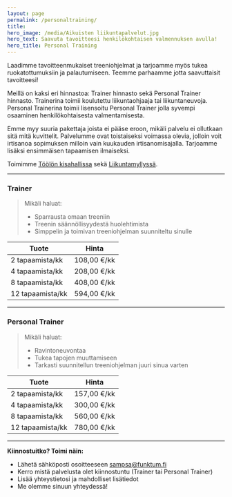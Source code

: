 ```yaml
---
layout: page
permalink: /personaltraining/
title: 
hero_image: /media/Aikuisten liikuntapalvelut.jpg
hero_text: Saavuta tavoitteesi henkilökohtaisen valmennuksen avulla!
hero_title: Personal Training
---
```


Laadimme tavoitteenmukaiset treeniohjelmat ja tarjoamme myös tukea ruokatottumuksiin ja palautumiseen. 
Teemme parhaamme jotta saavuttaisit tavoitteesi!

Meillä on kaksi eri hinnastoa: Trainer hinnasto sekä Personal Trainer hinnasto. Trainerina toimii koulutettu liikuntaohjaaja tai liikuntaneuvoja. Personal Trainerina toimii lisensoitu Personal Trainer jolla syvempi osaaminen henkilökohtaisesta valmentamisesta. 

Emme myy suuria pakettaja joista ei pääse eroon, mikäli palvelu ei ollutkaan sitä mitä kuvittelit. Palvelumme ovat 
toistaiseksi voimassa olevia, jolloin voit irtisanoa sopimuksen milloin vain kuukauden irtisanomisajalla. 
Tarjoamme lisäksi ensimmäisen tapaamisen ilmaiseksi. 

Toimimme [Töölön kisahallissa](https://goo.gl/maps/Z91HcxF5YKUkpJZq7) sekä [Liikuntamyllyssä](https://goo.gl/maps/LRiaWFMaah6RmTKG7).

---

### Trainer

> Mikäli haluat:
> - Sparrausta omaan treeniin
> - Treenin säännöllisyydestä huolehtimista
> - Simppelin ja toimivan treeniohjelman suunniteltu sinulle

| Tuote                     | Hinta               |
| ------------------------- | ------------------- |
| 2 tapaamista/kk           | 108,00 €/kk         |
| 4 tapaamista/kk           | 208,00 €/kk         |
| 8 tapaamista/kk           | 408,00 €/kk         |
| 12 tapaamista/kk          | 594,00 €/kk         |

---

### Personal Trainer

> Mikäli haluat:
> - Ravintoneuvontaa
> - Tukea tapojen muuttamiseen
> - Tarkasti suunnitellun treeniohjelman juuri sinua varten

| Tuote                     | Hinta               |
| ------------------------- | ------------------- |
| 2 tapaamista/kk           | 157,00 €/kk         |
| 4 tapaamista/kk           | 300,00 €/kk         |
| 8 tapaamista/kk           | 560,00 €/kk         |
| 12 tapaamista/kk          | 780,00 €/kk         |

---

**Kiinnostuitko? Toimi näin:**
- Lähetä sähköposti osoitteeseen <sampsa@funktum.fi>
- Kerro mistä palvelusta olet kiinnostuntu (Trainer tai Personal Trainer)
- Lisää yhteystietosi ja mahdolliset lisätiedot
- Me olemme sinuun yhteydessä!



